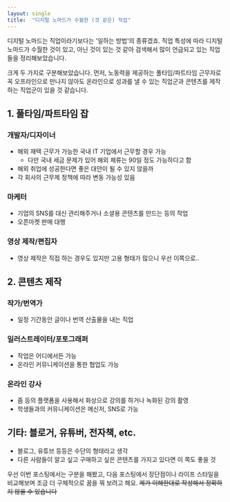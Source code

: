 ```yaml
---
layout: single
title:  "디지털 노마드가 수월한 (것 같은) 직업"
---
```


디지털 노마드는 직업이라기보다는 '일하는 방법'의 종류겠죠.
직업 특성에 따라 디지털 노마드가 수월한 것이 있고, 아닌 것이 있는 것 같아 검색해서 많이 언급되고 있는 직업들을 정리해보았습니다.

크게 두 가지로 구분해보았습니다.
먼저, 노동력을 제공하는 풀타임/파트타임 근무자로 꼭 오프라인으로 만나지 않아도 온라인으로 성과를 낼 수 있는 직업군과
콘텐츠를 제작하는 직업군이 있을 것 같습니다. 


## 1. 풀타임/파트타임 잡
### 개발자/디자이너
- 해외 재택 근무가 가능한 국내 IT 기업에서 근무할 경우 가능
  - 다만 국내 세금 문제가 있어 해외 체류는 90일 정도 가능하다고 함
- 해외 취업에 성공한다면 좋은 대안이 될 수 있지 않을까
- 각 회사의 근무제 정책에 따라 변동 가능성 있음

### 마케터
- 기업의 SNS를 대신 관리해주거나 소셜용 콘텐츠를 만드는 등의 작업
- 오픈마켓 판매 대행

### 영상 제작/편집자
- 영상 제작은 직접 하는 경우도 있지만 고용 형태가 많으니 우선 이쪽으로..

## 2. 콘텐츠 제작
### 작가/번역가
- 일정 기간동안 글이나 번역 산출물을 내는 직업

### 일러스트레이터/포토그래퍼
- 작업은 어디에서든 가능
- 온라인 커뮤니케이션을 통한 협업도 가능

### 온라인 강사
- 줌 등의 플랫폼을 사용해서 화상으로 강의를 하거나 녹화된 강의 촬영
- 학생들과의 커뮤니케이션은 메신저, SNS로 가능

## 기타: 블로거, 유튜버, 전자책, etc.
- 블로그, 유튜브 등등은 수단의 형태라고 생각
- 다른 사람들이 알고 싶고 구매하고 싶은 콘텐츠를 가지고 있다면 이 쪽도 좋을 것



우선 이번 포스팅에서는 구분을 해봤고, 다음 포스팅에서 장단점이나 라이프 스타일을 비교해보며 조금 더 구체적으로 꿈을 꿔 보려고 해요.
~~제가 이해한대로 작성해서 정확하지 않을 수 있습니다~~
